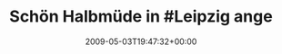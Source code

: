 ---
retweeted: false
source: <a href="http://twitter.com" rel="nofollow">Twitter Web Client</a>
entities:
  hashtags:
  - text: Leipzig
    indices:
    - '18'
    - '26'
  symbols: []
  user_mentions: []
  urls: []
display_text_range:
- '0'
- '77'
favorite_count: '0'
id_str: '1689181714'
truncated: false
retweet_count: '0'
id: '1689181714'
created_at: Sun May 03 19:47:32 +0000 2009
favorited: false
full_text: 'Schön Halbmüde in #Leipzig angekommen. Schreit eigentlich nach einer Wannung.'
lang: de
tags:
- Leipzig
- pesos:twitter
date: '2009-05-03T19:47:32+00:00'
src: https://twitter.com/bascht/status/1689181714
original_url: https://twitter.com/bascht/status/1689181714
type: twitter_tweet
text: 'Schön Halbmüde in #Leipzig angekommen. Schreit eigentlich nach einer Wannung.'
title: 'Schön Halbmüde in #Leipzig ange'

---